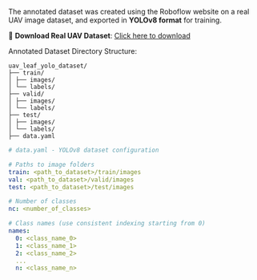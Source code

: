 The annotated dataset was created using the Roboflow website on a real UAV image dataset, and exported in **YOLOv8 format** for training.

🔗 **Download Real UAV Dataset**: [Click here to download](https://data.mendeley.com/datasets/hkbgh5s3b7/1)

Annotated Dataset Directory Structure:
```planetext
uav_leaf_yolo_dataset/
├── train/
│ ├── images/
│ └── labels/
├── valid/
│ ├── images/
│ └── labels/
├── test/
│ ├── images/
│ └── labels/
├── data.yaml
```
```yaml
# data.yaml - YOLOv8 dataset configuration

# Paths to image folders
train: <path_to_dataset>/train/images
val: <path_to_dataset>/valid/images
test: <path_to_dataset>/test/images

# Number of classes
nc: <number_of_classes>

# Class names (use consistent indexing starting from 0)
names:
  0: <class_name_0>
  1: <class_name_1>
  2: <class_name_2>
  ...
  n: <class_name_n>
```
